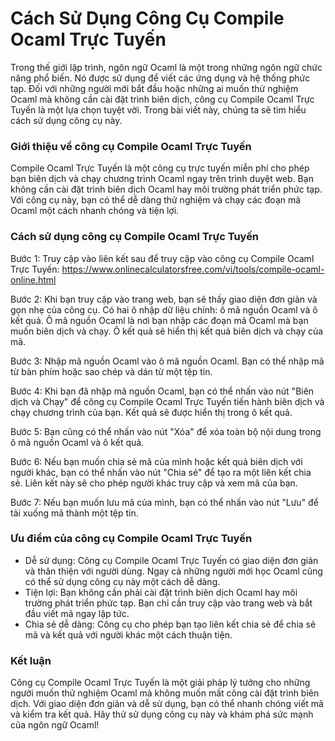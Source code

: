 Cách Sử Dụng Công Cụ Compile Ocaml Trực Tuyến
=============================================

Trong thế giới lập trình, ngôn ngữ Ocaml là một trong những ngôn ngữ chức năng phổ biến. Nó được sử dụng để viết các ứng dụng và hệ thống phức tạp. Đối với những người mới bắt đầu hoặc những ai muốn thử nghiệm Ocaml mà không cần cài đặt trình biên dịch, công cụ Compile Ocaml Trực Tuyến là một lựa chọn tuyệt vời. Trong bài viết này, chúng ta sẽ tìm hiểu cách sử dụng công cụ này.

### Giới thiệu về công cụ Compile Ocaml Trực Tuyến

Compile Ocaml Trực Tuyến là một công cụ trực tuyến miễn phí cho phép bạn biên dịch và chạy chương trình Ocaml ngay trên trình duyệt web. Bạn không cần cài đặt trình biên dịch Ocaml hay môi trường phát triển phức tạp. Với công cụ này, bạn có thể dễ dàng thử nghiệm và chạy các đoạn mã Ocaml một cách nhanh chóng và tiện lợi.

### Cách sử dụng công cụ Compile Ocaml Trực Tuyến

Bước 1: Truy cập vào liên kết sau để truy cập vào công cụ Compile Ocaml Trực Tuyến: <https://www.onlinecalculatorsfree.com/vi/tools/compile-ocaml-online.html>

Bước 2: Khi bạn truy cập vào trang web, bạn sẽ thấy giao diện đơn giản và gọn nhẹ của công cụ. Có hai ô nhập dữ liệu chính: ô mã nguồn Ocaml và ô kết quả. Ô mã nguồn Ocaml là nơi bạn nhập các đoạn mã Ocaml mà bạn muốn biên dịch và chạy. Ô kết quả sẽ hiển thị kết quả biên dịch và chạy của mã.

Bước 3: Nhập mã nguồn Ocaml vào ô mã nguồn Ocaml. Bạn có thể nhập mã từ bàn phím hoặc sao chép và dán từ một tệp tin.

Bước 4: Khi bạn đã nhập mã nguồn Ocaml, bạn có thể nhấn vào nút "Biên dịch và Chạy" để công cụ Compile Ocaml Trực Tuyến tiến hành biên dịch và chạy chương trình của bạn. Kết quả sẽ được hiển thị trong ô kết quả.

Bước 5: Bạn cũng có thể nhấn vào nút "Xóa" để xóa toàn bộ nội dung trong ô mã nguồn Ocaml và ô kết quả.

Bước 6: Nếu bạn muốn chia sẻ mã của mình hoặc kết quả biên dịch với người khác, bạn có thể nhấn vào nút "Chia sẻ" để tạo ra một liên kết chia sẻ. Liên kết này sẽ cho phép người khác truy cập và xem mã của bạn.

Bước 7: Nếu bạn muốn lưu mã của mình, bạn có thể nhấn vào nút "Lưu" để tải xuống mã thành một tệp tin.

### Ưu điểm của công cụ Compile Ocaml Trực Tuyến

- Dễ sử dụng: Công cụ Compile Ocaml Trực Tuyến có giao diện đơn giản và thân thiện với người dùng. Ngay cả những người mới học Ocaml cũng có thể sử dụng công cụ này một cách dễ dàng.
- Tiện lợi: Bạn không cần phải cài đặt trình biên dịch Ocaml hay môi trường phát triển phức tạp. Bạn chỉ cần truy cập vào trang web và bắt đầu viết mã ngay lập tức.
- Chia sẻ dễ dàng: Công cụ cho phép bạn tạo liên kết chia sẻ để chia sẻ mã và kết quả với người khác một cách thuận tiện.

### Kết luận

Công cụ Compile Ocaml Trực Tuyến là một giải pháp lý tưởng cho những người muốn thử nghiệm Ocaml mà không muốn mất công cài đặt trình biên dịch. Với giao diện đơn giản và dễ sử dụng, bạn có thể nhanh chóng viết mã và kiểm tra kết quả. Hãy thử sử dụng công cụ này và khám phá sức mạnh của ngôn ngữ Ocaml!